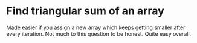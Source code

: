 # Find triangular sum of an array

Made easier if you assign a new array which keeps getting smaller after every iteration. Not much to this question to be honest. Quite easy overall.
